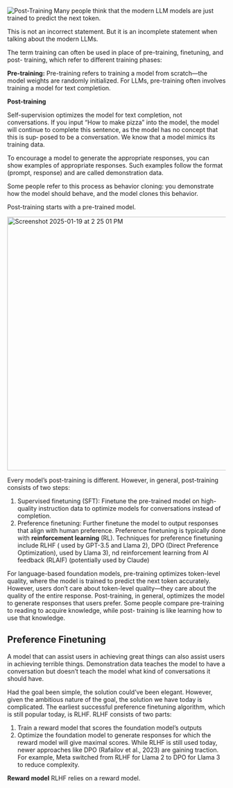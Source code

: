 ![Post-Training](https://github.com/user-attachments/assets/c47b52e0-721e-4b9f-b85d-62c503009d3e)
Many people think that the modern LLM models are just trained to predict the next token. 

This is not an incorrect statement. But it is an incomplete statement when talking about the modern LLMs. 

The term training can often be used in place of pre-training, finetuning, and post- training, which refer to different training phases:


**Pre-training:**
Pre-training refers to training a model from scratch—the model weights are randomly initialized. For LLMs, pre-training often involves training a model for text completion.


**Post-training**

Self-supervision optimizes the model for text completion, not conversations. 
If you input “How to make pizza” into the model, the model will continue to complete this sentence, as the model has no concept that this is sup‐ posed to be a conversation.
We know that a model mimics its training data. 

To encourage a model to generate the appropriate responses, you can show examples of appropriate responses. Such examples follow the format (prompt, response) and are called demonstration data.

Some people refer to this process as behavior cloning: you demonstrate how the model should behave, and the model clones this behavior.

Post-training starts with a pre-trained model.

<img width="584" alt="Screenshot 2025-01-19 at 2 25 01 PM" src="https://github.com/user-attachments/assets/8981f061-409c-4633-9ae0-3f0c7f09156c" />

Every model’s post-training is different. However, in general, post-training consists of two steps:
1. Supervised finetuning (SFT): Finetune the pre-trained model on high-quality instruction data to optimize models for conversations instead of completion.
2. Preference finetuning: Further finetune the model to output responses that align with human preference. Preference finetuning is typically done with **reinforcement learning** (RL). Techniques for preference finetuning include RLHF ( used by GPT-3.5 and Llama 2), DPO (Direct Preference Optimization), used by Llama 3), nd reinforcement learning from AI feedback (RLAIF) (potentially used by Claude)

For language-based foundation models, pre-training optimizes token-level quality, where the model is trained to predict the next token accurately. However, users don’t care about token-level quality—they care about the quality of the entire response. Post-training, in general, optimizes the model to generate responses that users prefer. Some people compare pre-training to reading to acquire knowledge, while post- training is like learning how to use that knowledge.



## Preference Finetuning
A model that can assist users in achieving great things can also assist users in achieving terrible things. Demonstration data teaches the model to have a conversation but doesn’t teach the model what kind of conversations it should have.

Had the goal been simple, the solution could’ve been elegant. However, given the ambitious nature of the goal, the solution we have today is complicated.  The earliest successful preference finetuning algorithm, which is still popular today, is RLHF. RLHF consists of two parts:
1. Train a reward model that scores the foundation model’s outputs
2. Optimize the foundation model to generate responses for which the reward model will give maximal scores.
While RLHF is still used today, newer approaches like DPO (Rafailov et al., 2023) are gaining traction. For example, Meta switched from RLHF for Llama 2 to DPO for Llama 3 to reduce complexity.


**Reward model**
RLHF relies on a reward model.
